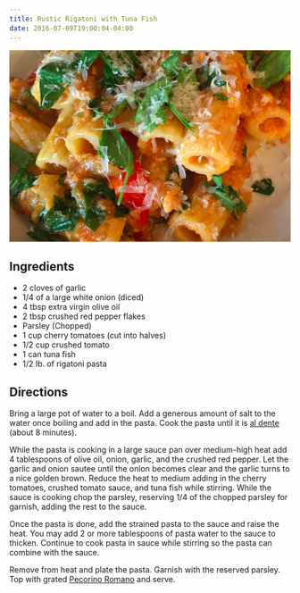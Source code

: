 ```yaml
---
title: Rustic Rigatoni with Tuna Fish
date: 2016-07-09T19:00:04-04:00
---
```


![Rigatoni with Tuna](/img/rigatoni-tuna.png "Rigatoni with Tuna")

## Ingredients

* 2 cloves of garlic
* 1/4 of a large white onion (diced)
* 4 tbsp extra virgin olive oil
* 2 tbsp crushed red pepper flakes 
* Parsley (Chopped)
* 1 cup cherry tomatoes (cut into halves)
* 1/2 cup crushed tomato
* 1 can tuna fish
* 1/2 lb. of rigatoni pasta

## Directions

Bring a large pot of water to a boil. Add a generous amount of salt to the water once boiling and add in the pasta. Cook the pasta until it is [al dente](https://en.wikipedia.org/wiki/Al_dente) (about 8 minutes).

While the pasta is cooking in a large sauce pan over medium-high heat add 4 tablespoons of olive oil, onion, garlic, and the crushed red pepper. Let the garlic and onion sautee until the onion becomes clear and the garlic turns to a nice golden brown. Reduce the heat to medium adding in the cherry tomatoes, crushed tomato sauce, and tuna fish while stirring. While the sauce is cooking chop the parsley, reserving 1/4 of the chopped parsley for garnish, adding the rest to the sauce.

Once the pasta is done, add the strained pasta to the sauce and raise the heat. You may add 2 or more tablespoons of pasta water to the sauce to thicken. Continue to cook pasta in sauce while stirring so the pasta can combine with the sauce.

Remove from heat and plate the pasta. Garnish with the reserved parsley. Top with grated [Pecorino Romano](https://en.wikipedia.org/wiki/Pecorino_Romano) and serve.